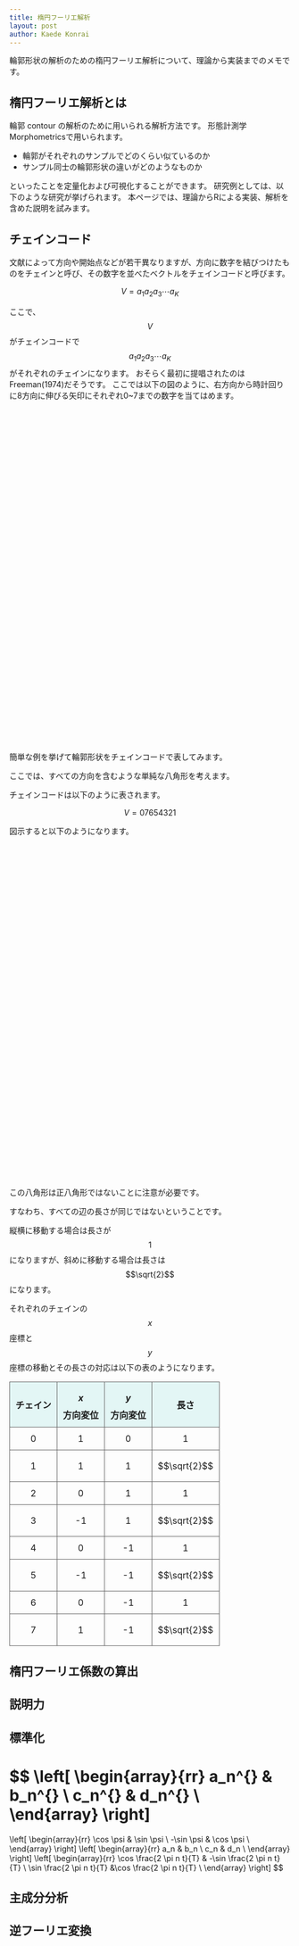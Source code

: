 ```yaml
---
title: 楕円フーリエ解析
layout: post
author: Kaede Konrai
---
```


輪郭形状の解析のための楕円フーリエ解析について、理論から実装までのメモです。

## 楕円フーリエ解析とは

輪郭 contour の解析のために用いられる解析方法です。
形態計測学 Morphometricsで用いられます。

- 輪郭がそれぞれのサンプルでどのくらい似ているのか
- サンプル同士の輪郭形状の違いがどのようなものか

といったことを定量化および可視化することができます。
研究例としては、以下のような研究が挙げられます。
本ページでは、理論からRによる実装、解析を含めた説明を試みます。

## チェインコード

文献によって方向や開始点などが若干異なりますが、方向に数字を結びつけたものをチェインと呼び、その数字を並べたベクトルをチェインコードと呼びます。

$$
V = a_1 a_2 a_3 \cdots a_K
$$

ここで、$$V$$がチェインコードで$$ a_1 a_2 a_3 \cdots a_K $$がそれぞれのチェインになります。
おそらく最初に提唱されたのはFreeman(1974)だそうです。
ここでは以下の図のように、右方向から時計回りに8方向に伸びる矢印にそれぞれ0~7までの数字を当てはめます。

<div id="chaincode" style="width:600px;height:600px;"></div>
<script src="{{ site.baseurl }}/assets/js/chaincode.js"></script>

簡単な例を挙げて輪郭形状をチェインコードで表してみます。

ここでは、すべての方向を含むような単純な八角形を考えます。

チェインコードは以下のように表されます。

$$
V = 07654321
$$

図示すると以下のようになります。

<div id="chaincode_ex" style="width:600px;height:600px;"></div>
<script src="{{ site.baseurl }}/assets/js/chaincode_ex.js"></script>

この八角形は正八角形ではないことに注意が必要です。

すなわち、すべての辺の長さが同じではないということです。

縦横に移動する場合は長さが$$1$$になりますが、斜めに移動する場合は長さは$$\sqrt{2}$$になります。

それぞれのチェインの$$x$$座標と$$y$$座標の移動とその長さの対応は以下の表のようになります。

<style>
table {
 border-collapse: collapse; /*隣接する枠線を重ねて表示*/
 border-spacing: 0; /*枠線を間隔をなしに*/
 text-align: center;
}
table th {
 background: #e3f6f5;
 border: solid 1px #666666;
 padding: 10px;
}
table td {
 border: solid 1px #666666;
 padding: 10px;
}
</style>
| チェイン | $$x$$方向変位 | $$y$$方向変位 | 長さ           |
| ---- | --------- | --------- | ------------ |
| 0    | 1         | 0         | 1            |
| 1    | 1         | 1         | $$\sqrt{2}$$ |
| 2    | 0         | 1         | 1            |
| 3    | -1        | 1         | $$\sqrt{2}$$ |
| 4    | 0         | -1        | 1            |
| 5    | -1        | -1        | $$\sqrt{2}$$ |
| 6    | 0         | -1        | 1            |
| 7    | 1         | -1        | $$\sqrt{2}$$ |

## 楕円フーリエ係数の算出

## 説明力

## 標準化

$$
\left[
\begin{array}{rr}
a_n^{**} & b_n^{**} \\
c_n^{**} & d_n^{**} \\
\end{array}
\right]
=
\left[
\begin{array}{rr}
\cos \psi & \sin \psi \\
-\sin \psi & \cos \psi \\
\end{array}
\right]
\left[
\begin{array}{rr}
a_n & b_n \\
c_n & d_n \\
\end{array}
\right]
\left[
\begin{array}{rr}
\cos \frac{2 \pi n t}{T} &  -\sin \frac{2 \pi n t}{T} \\
\sin \frac{2 \pi n t}{T} &\cos \frac{2 \pi n t}{T} \\
\end{array}
\right]
$$

## 主成分分析

## 逆フーリエ変換